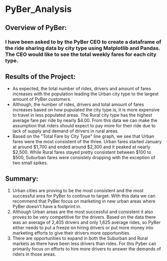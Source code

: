 # PyBer_Analysis

## Overview of PyBer:
### I have been asked to by the PyBer CEO to create a dataframe of the ride sharing data by city type using Matplotlib and Pandas. The CEO would like to see the total weekly fares for each city type. 

## Results of the Project:
- As expected, the total number of rides, drivers and amount of fares increases with the population leading the Urban city type to the largest amount of PyBer customers. 
- Although, the number of rides, drivers and total amount of fares increases based on how pupulated the city type is, it is more expensive to travel in less populated areas. The Rural city type has the highest average fare per ride by nearly $4.00. From this data we can make the assumption that riders should expect to pay more for their ride due to lack of supply and demand of drivers in rural areas. 
- Based on the "Total Fare by City Type" line graph, we see that Urban fares were the most consistent of the three. Urban fares started January at around $1,700 and ended around $2,300 and it peaked at nearly $2,500. While Rural fares stayed pretty consistent between $100 to $500, Suburban fares were consistely dropping with the exception of two small spikes. 

## Summary:
1) Urban cities are proving to be the most consistent and the most successful area for PyBer to continue to target. With this data we can recommend that PyBer focus on marketing in new urban areas where PyBer doesn't have a footprint in. 
2) Although Urban areas are the most successful and consistent it also proves to be very competitive for the drivers. Based on the data there was an average of 2,405 drivers and only 1,625 average rides, so PyBer either needs to put a freeze on hiring drivers or put more money into marketing efforts to give their drivers more opportunities. 
3) There are opportunities to expand in both the Suburban and Rural markets as there have been less drivers than rides. For this Pyber can primarily focus on efforts to hire more drivers to answer the demands of riders in those areas. 
